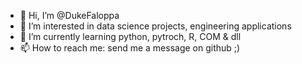 - 👋 Hi, I’m @DukeFaloppa
- 👀 I’m interested in data science projects, engineering applications 
- 🌱 I’m currently learning python, pytroch, R, COM & dll
- 📫 How to reach me: send me a message on github ;) 

<!---
DukeFaloppa/DukeFaloppa is a ✨ special ✨ repository because its `README.md` (this file) appears on your GitHub profile.
You can click the Preview link to take a look at your changes.
--->
